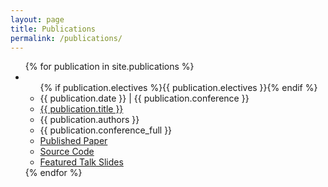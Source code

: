 ```yaml
---
layout: page
title: Publications
permalink: /publications/
---
```


<ul>
{% for publication in site.publications %}
  <li>
    <ul>
	  {% if publication.electives %}<abbr class="elective">{{ publication.electives }}</abbr>{% endif %}
	  <li>{{ publication.date }} | {{ publication.conference }}</li>
	  <li><a href="{{ publication.doi }}">{{ publication.title }}</a></li>
	  <li>{{ publication.authors }}</li>
	  <li>{{ publication.conference_full }}</li>
	  <li><a href="{{ publication.paper }}">Published Paper</a></li>
	  <li><a href="{{ publication.source }}">Source Code</a></li>
	  <li><a href="{{ publication.slides }}">Featured Talk Slides</a></li>
	  <!-- Videos to be placed here -->
	</ul>
  </li>
{% endfor %}
</ul>

